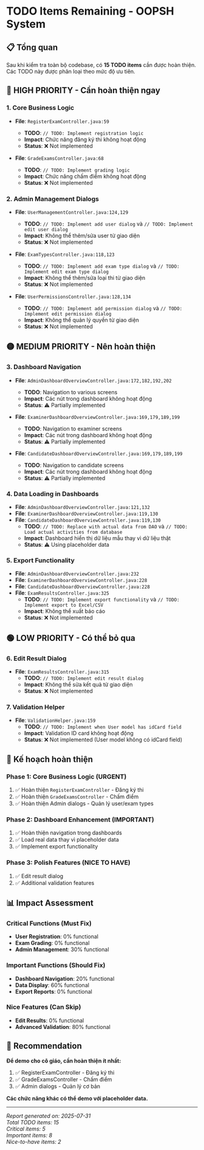 # TODO Items Remaining - OOPSH System

## 📋 Tổng quan

Sau khi kiểm tra toàn bộ codebase, có **15 TODO items** cần được hoàn thiện. Các TODO này được phân loại theo mức độ ưu tiên.

## 🔴 **HIGH PRIORITY - Cần hoàn thiện ngay**

### 1. Core Business Logic
- **File**: `RegisterExamController.java:59`
  - **TODO**: `// TODO: Implement registration logic`
  - **Impact**: Chức năng đăng ký thi không hoạt động
  - **Status**: ❌ Not implemented

- **File**: `GradeExamsController.java:68`
  - **TODO**: `// TODO: Implement grading logic`
  - **Impact**: Chức năng chấm điểm không hoạt động
  - **Status**: ❌ Not implemented

### 2. Admin Management Dialogs
- **File**: `UserManagementController.java:124,129`
  - **TODO**: `// TODO: Implement add user dialog` và `// TODO: Implement edit user dialog`
  - **Impact**: Không thể thêm/sửa user từ giao diện
  - **Status**: ❌ Not implemented

- **File**: `ExamTypesController.java:118,123`
  - **TODO**: `// TODO: Implement add exam type dialog` và `// TODO: Implement edit exam type dialog`
  - **Impact**: Không thể thêm/sửa loại thi từ giao diện
  - **Status**: ❌ Not implemented

- **File**: `UserPermissionsController.java:128,134`
  - **TODO**: `// TODO: Implement add permission dialog` và `// TODO: Implement edit permission dialog`
  - **Impact**: Không thể quản lý quyền từ giao diện
  - **Status**: ❌ Not implemented

## 🟡 **MEDIUM PRIORITY - Nên hoàn thiện**

### 3. Dashboard Navigation
- **File**: `AdminDashboardOverviewController.java:172,182,192,202`
  - **TODO**: Navigation to various screens
  - **Impact**: Các nút trong dashboard không hoạt động
  - **Status**: ⚠️ Partially implemented

- **File**: `ExaminerDashboardOverviewController.java:169,179,189,199`
  - **TODO**: Navigation to examiner screens
  - **Impact**: Các nút trong dashboard không hoạt động
  - **Status**: ⚠️ Partially implemented

- **File**: `CandidateDashboardOverviewController.java:169,179,189,199`
  - **TODO**: Navigation to candidate screens
  - **Impact**: Các nút trong dashboard không hoạt động
  - **Status**: ⚠️ Partially implemented

### 4. Data Loading in Dashboards
- **File**: `AdminDashboardOverviewController.java:121,132`
- **File**: `ExaminerDashboardOverviewController.java:119,130`
- **File**: `CandidateDashboardOverviewController.java:119,130`
  - **TODO**: `// TODO: Replace with actual data from DAO` và `// TODO: Load actual activities from database`
  - **Impact**: Dashboard hiển thị dữ liệu mẫu thay vì dữ liệu thật
  - **Status**: ⚠️ Using placeholder data

### 5. Export Functionality
- **File**: `AdminDashboardOverviewController.java:232`
- **File**: `ExaminerDashboardOverviewController.java:228`
- **File**: `CandidateDashboardOverviewController.java:228`
- **File**: `ExamResultsController.java:325`
  - **TODO**: `// TODO: Implement export functionality` và `// TODO: Implement export to Excel/CSV`
  - **Impact**: Không thể xuất báo cáo
  - **Status**: ❌ Not implemented

## 🟢 **LOW PRIORITY - Có thể bỏ qua**

### 6. Edit Result Dialog
- **File**: `ExamResultsController.java:315`
  - **TODO**: `// TODO: Implement edit result dialog`
  - **Impact**: Không thể sửa kết quả từ giao diện
  - **Status**: ❌ Not implemented

### 7. Validation Helper
- **File**: `ValidationHelper.java:159`
  - **TODO**: `// TODO: Implement when User model has idCard field`
  - **Impact**: Validation ID card không hoạt động
  - **Status**: ❌ Not implemented (User model không có idCard field)

## 🎯 **Kế hoạch hoàn thiện**

### Phase 1: Core Business Logic (URGENT)
1. ✅ Hoàn thiện `RegisterExamController` - Đăng ký thi
2. ✅ Hoàn thiện `GradeExamsController` - Chấm điểm
3. ✅ Hoàn thiện Admin dialogs - Quản lý user/exam types

### Phase 2: Dashboard Enhancement (IMPORTANT)
1. ✅ Hoàn thiện navigation trong dashboards
2. ✅ Load real data thay vì placeholder data
3. ✅ Implement export functionality

### Phase 3: Polish Features (NICE TO HAVE)
1. ✅ Edit result dialog
2. ✅ Additional validation features

## 📊 **Impact Assessment**

### Critical Functions (Must Fix)
- **User Registration**: 0% functional
- **Exam Grading**: 0% functional
- **Admin Management**: 30% functional

### Important Functions (Should Fix)
- **Dashboard Navigation**: 20% functional
- **Data Display**: 60% functional
- **Export Reports**: 0% functional

### Nice Features (Can Skip)
- **Edit Results**: 0% functional
- **Advanced Validation**: 80% functional

## 🚀 **Recommendation**

**Để demo cho cô giáo, cần hoàn thiện ít nhất:**
1. ✅ RegisterExamController - Đăng ký thi
2. ✅ GradeExamsController - Chấm điểm
3. ✅ Admin dialogs - Quản lý cơ bản

**Các chức năng khác có thể demo với placeholder data.**

---

*Report generated on: 2025-07-31*  
*Total TODO items: 15*  
*Critical items: 5*  
*Important items: 8*  
*Nice-to-have items: 2* 